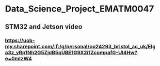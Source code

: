 # Data_Science_Project_EMATM0047

## STM32 and Jetson video

### https://uob-my.sharepoint.com/:f:/g/personal/oo24293_bristol_ac_uk/Elga3z_yRp1Nh2G5ZjdB5qUBE1G9X2i1ZcompafG-Ul4Hw?e=0mIzW4